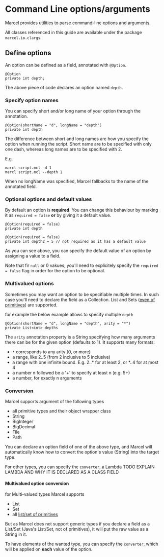 # Command Line options/arguments

Marcel provides utilities to parse command-line options and arguments.

All classes referenced in this guide are available under the package `marcel.io.clargs`.

## Define options

An option can be defined as a field, annotated with `@Option`.

```marcel
@Option
private int depth;
```

The above piece of code declares an option named `depth`.

### Specify option names
You can specify short and/or long name of your option through the annotation.

```marcel
@Option(shortName = "d", longName = "depth")
private int depth
```
The difference between short and long names are how you specify the option when running the script.
Short name are to be specified with only one dash, whereas long names are to be specified with 2.

E.g.
```shell
marcl script.mcl -d 1
marcl script.mcl --depth 1
```

When no longName was specified, Marcel fallbacks to the name of the annotated field.

### Optional options and default values
By default an option is **required**. You can change this behaviour by marking it as `required = false` **or**
by giving it a default value.

```marcel
@Option(required = false)
private int depth

@Option(required = false)
private int depth2 = 5 // not required as it has a default value
```
As you can see above, you can specify the default value of an option by assigning a value to a field.

Note that fir `null` or 0 vakues, you'll need to explicitely specify the `required = false` flag in order for the option to be optional.

### Multivalued options
Sometimes you may want an option to be specifiable multiple times. In such case you'll need to declare the field as a Collection.
List and Sets ([even of primitives](../language-specification/types/collections-of-primitives.md)) are supported.

for example the below example allows to specify multiple `depth`

```marcel
@Option(shortName = "d", longName = "depth", arity = "*")
private List<int> depths
```

The `arity` annotation property is a String specifying how many arguments there can be for the given option (defaults to 1).
It supports many formats:
- `*` corresponds to any arity (0, or more)
- a range, like 2..5 (from 2 inclusive to 5 inclusive)
- a range with one infinite bound. E.g. 2..* for at least 2, or *..4 for at most 4
- a number n followed be a '+' to specify at least n (e.g. 5+)
- a number, for exactly n arguments

### Conversion
Marcel supports argument of the following types
- all primitive types and their object wrapper class
- String
- BigInteger
- BigDecimal
- File
- Path

You can declare an option field of one of the above type, and Marcel will
automatically know how to convert the option's value (String) into the target type.

For other types, you can specify the `converter`, a Lambda TODO EXPLAIN LAMBDA AND WHY IT IS DECLARED AS A CLASS FIELD

#### Multivalued option conversion
for Multi-valued types Marcel supports
- List
- Set
- all [list/set of primitives](../language-specification/types/collections-of-primitives.md)

But as Marcel does not support generic types if you declare a field as a List/Set (Java's List/Set, not of primitives),
it will put the raw value as a String in it.

To have elements of the wanted type, you can specify the `converter`, which will be applied on **each**
value of the option.

